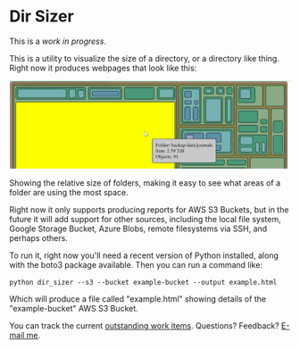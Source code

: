 # Dir Sizer

This is a *work in progress*.

This is a utility to visualize the size of a directory, or a directory like thing.  Right now it produces webpages that look like this:

![](images/example_view.png)

Showing the relative size of folders, making it easy to see what areas of a folder are using the most space.

Right now it only supports producing reports for AWS S3 Buckets, but in the future it will add support for other sources, including the local file system, Google Storage Bucket, Azure Blobs, remote filesystems via SSH, and perhaps others.

To run it, right now you'll need a recent version of Python installed, along with the boto3 package available.  Then you can run a command like:

```
python dir_sizer --s3 --bucket example-bucket --output example.html
```

Which will produce a file called "example.html" showing details of the "example-bucket" AWS S3 Bucket.

You can track the current [outstanding work items](TODO.md).  Questions? Feedback? [E-mail me](mailto:scott.seligman@gmail.com).
